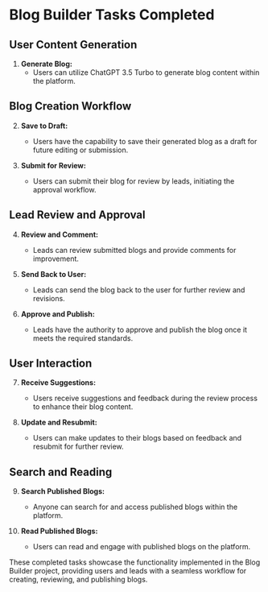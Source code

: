 # Blog Builder Tasks Completed

## User Content Generation

1. **Generate Blog:**
   - Users can utilize ChatGPT 3.5 Turbo to generate blog content within the platform.

## Blog Creation Workflow

2. **Save to Draft:**

   - Users have the capability to save their generated blog as a draft for future editing or submission.

3. **Submit for Review:**
   - Users can submit their blog for review by leads, initiating the approval workflow.

## Lead Review and Approval

4. **Review and Comment:**

   - Leads can review submitted blogs and provide comments for improvement.

5. **Send Back to User:**

   - Leads can send the blog back to the user for further review and revisions.

6. **Approve and Publish:**
   - Leads have the authority to approve and publish the blog once it meets the required standards.

## User Interaction

7. **Receive Suggestions:**

   - Users receive suggestions and feedback during the review process to enhance their blog content.

8. **Update and Resubmit:**
   - Users can make updates to their blogs based on feedback and resubmit for further review.

## Search and Reading

9. **Search Published Blogs:**

   - Anyone can search for and access published blogs within the platform.

10. **Read Published Blogs:**
    - Users can read and engage with published blogs on the platform.

These completed tasks showcase the functionality implemented in the Blog Builder project, providing users and leads with a seamless workflow for creating, reviewing, and publishing blogs.
